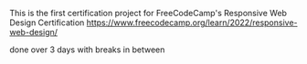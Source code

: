 This is the first certification project for FreeCodeCamp's Responsive Web Design Certification
https://www.freecodecamp.org/learn/2022/responsive-web-design/

done over 3 days with breaks in between
